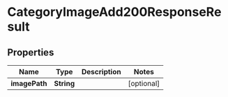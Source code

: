 

# CategoryImageAdd200ResponseResult

## Properties

Name | Type | Description | Notes
------------ | ------------- | ------------- | -------------
**imagePath** | **String** |  |  [optional]





